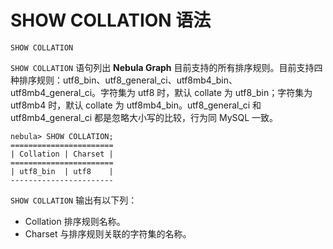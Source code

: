 # SHOW COLLATION 语法

```ngql
SHOW COLLATION
```

`SHOW COLLATION` 语句列出 **Nebula Graph** 目前支持的所有排序规则。目前支持四种排序规则：utf8_bin、utf8_general_ci、utf8mb4_bin、utf8mb4_general_ci。字符集为 utf8 时，默认 collate 为 utf8_bin；字符集为 utf8mb4 时，默认 collate 为 utf8mb4_bin。utf8_general_ci 和 utf8mb4_general_ci 都是忽略大小写的比较，行为同 MySQL 一致。

```ngql
nebula> SHOW COLLATION;
=======================
| Collation | Charset |
=======================
| utf8_bin  | utf8    |
-----------------------
```

`SHOW COLLATION` 输出有以下列：

- Collation
  排序规则名称。
- Charset
  与排序规则关联的字符集的名称。
